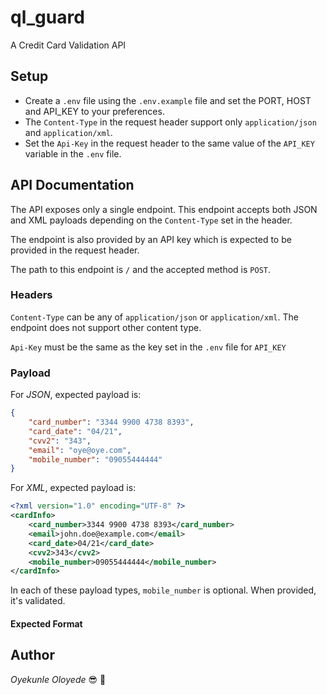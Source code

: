 # ql_guard

A Credit Card Validation API

## Setup

- Create a `.env` file using the `.env.example` file and set the PORT, HOST and API_KEY to your preferences.
- The `Content-Type` in the request header support only `application/json` and `application/xml`.
- Set the `Api-Key` in the request header to the same value of the `API_KEY` variable in the `.env` file.

## API Documentation

The API exposes only a single endpoint. This endpoint accepts both JSON and XML payloads depending on the `Content-Type` set in the header.

The endpoint is also provided by an API key which is expected to be provided in the request header.

The path to this endpoint is `/` and the accepted method is `POST`.

### Headers

`Content-Type` can be any of `application/json` or `application/xml`. The endpoint does not support other content type.

`Api-Key` must be the same as the key set in the `.env` file for `API_KEY`

### Payload

For *JSON*, expected payload is:

```json
{
    "card_number": "3344 9900 4738 8393",
    "card_date": "04/21",
    "cvv2": "343",
    "email": "oye@oye.com",
    "mobile_number": "09055444444"
}
```

For *XML*, expected payload is:

```xml
<?xml version="1.0" encoding="UTF-8" ?>
<cardInfo>
    <card_number>3344 9900 4738 8393</card_number>
    <email>john.doe@example.com</email>
    <card_date>04/21</card_date>
    <cvv2>343</cvv2>
    <mobile_number>09055444444</mobile_number>
</cardInfo>
```

In each of these payload types, `mobile_number` is optional. When provided, it's validated.

#### Expected Format




## Author
*Oyekunle Oloyede* 😎 🤙
